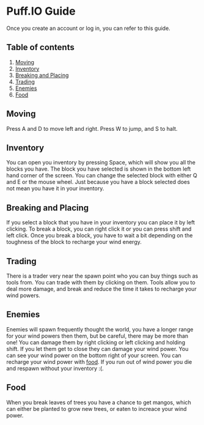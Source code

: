 # Puff.IO Guide

Once you create an account or log in, you can refer to this guide.

## Table of contents

1. [Moving](#moving)
2. [Inventory](#inventory)
3. [Breaking and Placing](#breaking-and-placing)
4. [Trading](#trading)
5. [Enemies](#enemies)
6. [Food](#food)

## Moving <b id="moving"></b>

Press A and D to move left and right. Press W to jump, and S to halt.

## Inventory <b id="inventory"></b>

You can open you inventory by pressing Space, which will show you all the blocks you have. The block you have selected is shown in the bottom left hand corner of the screen. You can change the selected block with either Q and E or the mouse wheel. Just because you have a block selected does not mean you have it in your inventory.

## Breaking and Placing <b id="breaking-and-placing"></b>

If you select a block that you have in your inventory you can place it by left clicking. To break a block, you can right click it or you can press shift and left click. Once you break a block, you have to wait a bit depending on the toughness of the block to recharge your wind energy.

## Trading <b id="trading"></b>

There is a trader very near the spawn point who you can buy things such as tools from. You can trade with them by clicking on them. Tools allow you to deal more damage, and break and reduce the time it takes to recharge your wind powers.

## Enemies <b id="enemies"></b>

Enemies will spawn frequently thought the world, you have a longer range for your wind powers then them, but be careful, there may be more than one! You can damage them by right clicking or left clicking and holding shift. If you let them get to close they can damage your wind power. You can see your wind power on the bottom right of your screen. You can recharge your wind power with [food](#food). If you run out of wind power you die and respawn without your inventory :(.

## Food <b id="food"></b>

When you break leaves of trees you have a chance to get mangos, which can either be planted to grow new trees, or eaten to increace your wind power.
